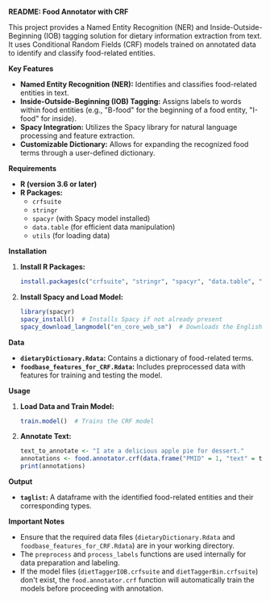 **README: Food Annotator with CRF**

This project provides a Named Entity Recognition (NER) and Inside-Outside-Beginning (IOB) tagging solution for dietary information extraction from text. It uses Conditional Random Fields (CRF) models trained on annotated data to identify and classify food-related entities.

**Key Features**

* **Named Entity Recognition (NER):** Identifies and classifies food-related entities in text.
* **Inside-Outside-Beginning (IOB) Tagging:** Assigns labels to words within food entities (e.g., "B-food" for the beginning of a food entity, "I-food" for inside).
* **Spacy Integration:** Utilizes the Spacy library for natural language processing and feature extraction.
* **Customizable Dictionary:** Allows for expanding the recognized food terms through a user-defined dictionary.

**Requirements**

* **R (version 3.6 or later)**
* **R Packages:**
    * `crfsuite`
    * `stringr`
    * `spacyr` (with Spacy model installed)
    * `data.table` (for efficient data manipulation)
    * `utils` (for loading data)


**Installation**

1. **Install R Packages:**
   ```R
   install.packages(c("crfsuite", "stringr", "spacyr", "data.table", "utils"))
   ```
2. **Install Spacy and Load Model:**
   ```R
   library(spacyr)
   spacy_install()  # Installs Spacy if not already present
   spacy_download_langmodel("en_core_web_sm")  # Downloads the English language model
   ```

**Data**

* **`dietaryDictionary.Rdata`:** Contains a dictionary of food-related terms.
* **`foodbase_features_for_CRF.Rdata`:** Includes preprocessed data with features for training and testing the model.


**Usage**

1. **Load Data and Train Model:**
   ```R
   train.model()  # Trains the CRF model
   ```
2. **Annotate Text:**
   ```R
   text_to_annotate <- "I ate a delicious apple pie for dessert."
   annotations <- food.annotator.crf(data.frame("PMID" = 1, "text" = text_to_annotate))
   print(annotations)
   ```
   

**Output**

* **`taglist`:** A dataframe with the identified food-related entities and their corresponding types.

**Important Notes**

* Ensure that the required data files (`dietaryDictionary.Rdata` and `foodbase_features_for_CRF.Rdata`) are in your working directory.
* The `preprocess` and `process_labels` functions are used internally for data preparation and labeling.
* If the model files (`dietTaggerIOB.crfsuite` and `dietTaggerBin.crfsuite`) don't exist, the `food.annotator.crf` function will automatically train the models before proceeding with annotation.
